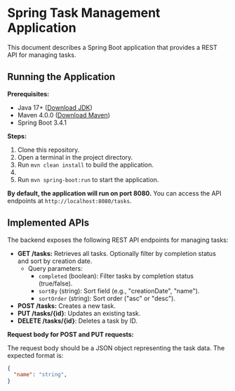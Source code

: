 # Spring Task Management Application

This document describes a Spring Boot application that provides a REST API for managing tasks.

## Running the Application

**Prerequisites:**

  * Java 17+ ([Download JDK](https://www.oracle.com/java/technologies/javase/downloads/))
  * Maven 4.0.0 ([Download Maven](https://maven.apache.org/download.cgi))
  * Spring Boot 3.4.1

**Steps:**

1. Clone this repository.
2. Open a terminal in the project directory.
3. Run `mvn clean install` to build the application.
4. 
5. Run `mvn spring-boot:run` to start the application.

**By default, the application will run on port 8080.** You can access the API endpoints at `http://localhost:8080/tasks`.

## Implemented APIs

The backend exposes the following REST API endpoints for managing tasks:

  * **GET /tasks:** Retrieves all tasks. Optionally filter by completion status and sort by creation date.
      * Query parameters:
          * `completed` (boolean): Filter tasks by completion status (true/false).
          * `sortBy` (string): Sort field (e.g., "creationDate", "name").
          * `sortOrder` (string): Sort order ("asc" or "desc").
  * **POST /tasks:** Creates a new task.
  * **PUT /tasks/{id}**: Updates an existing task.
  * **DELETE /tasks/{id}**: Deletes a task by ID.

**Request body for POST and PUT requests:**

The request body should be a JSON object representing the task data. The expected format is:

```json
{
  "name": "string",
}
